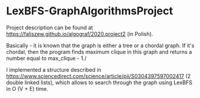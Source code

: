 # LexBFS-GraphAlgorithmsProject

Project description can be found at https://faliszew.github.io/algograf/2020.project2 (in Polish).

Basically - it is known that the graph is either a tree or a chordal graph.
If it's chordal, then the program finds maximum clique in this graph and returns a number equal to max_clique - 1./

I implemented a structure described in https://www.sciencedirect.com/science/article/pii/S0304397597002417 (2 double linked lists), which allows to search through the graph using LexBFS in O (V + E) time.
